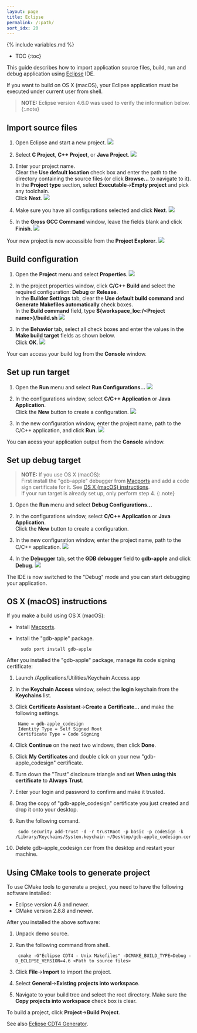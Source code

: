 ```yaml
---
layout: page
title: Eclipse
permalink: /:path/
sort_idx: 20
---
```


{% include variables.md %}

* TOC
{:toc}

This guide describes how to import application source files, build, run and debug application using [Eclipse](https://www.eclipse.org) IDE.

If you want to build on OS X (macOS), your Eclipse application must be executed under current user from shell.

>**NOTE:**
>Eclipse version 4.6.0 was used to verify the information below.
{:.note}

## Import source files

1. Open Eclipse and start a new project.
	![](images/eclipse_ide_import_001.png)
	
2. Select **C Project**, **C++ Project**, or **Java Project**.
	![](images/eclipse_ide_import_002.png)
	
3. Enter your project name.  
Clear the **Use default location** check box and enter the path to the directory containing the source files (or click **Browse...** to navigate to it).  
In the **Project type** section, select **Executable**->**Empty project** and pick any toolchain.  
Click **Next**.
	![](images/eclipse_ide_import_003.png)
	
5. Make sure you have all configurations selected and click **Next**.
	![](images/eclipse_ide_import_004.png)
	
6. In the **Gross GCC Command** window, leave the fields blank and click **Finish**.
	![](images/eclipse_ide_import_005.png)
	
Your new project is now accessible from the **Project Explorer**.
	![](images/eclipse_ide_import_006.png)


## Build configuration

1. Open the **Project** menu and select **Properties**.
	![](images/eclipse_ide_build_0000.png)
	
2. In the project properties window, click **C/C++ Build** and select the required configuration: **Debug** or **Release**.  
In the **Builder Settings** tab, clear the **Use default build command** and **Generate Makefiles automatically** check boxes.  
In the **Build command** field, type **${workspace_loc:/\<Project name\>}/build.sh**
	![](images/eclipse_ide_build_000.png)
	
3. In the **Behavior** tab, select all check boxes and enter the values in the **Make build target** fields as shown below.  
Click **OK**.
	![](images/eclipse_ide_build_001.png)
	
Your can access your build log from the **Console** window.


## Set up run target

1. Open the **Run** menu and select **Run Configurations...**
	![](images/eclipse_ide_run_000.png)
	
2. In the configurations window, select **C/C++ Application** or **Java Application**.  
Click the **New** button to create a configuration.
	![](images/eclipse_ide_run_001.png)
	
3. In the new configuration window, enter the project name, path to the C/C++ application, and click **Run**.
	![](images/eclipse_ide_run_002.png)
	
You can acess your application output from the **Console** window.


## Set up debug target

> **NOTE:** If you use OS X (macOS):  
>First install the "gdb-apple" debugger from [Macports](https://www.macports.org/install.php) and add a code sign certificate for it.
>See [OS X (macOS) instructions]({{root_url}}Importing-application-into-IDE-guide/Eclipse/#os-x-macos-instructions).  
>If your run target is already set up, only perform step 4.
{:.note}

1. Open the **Run** menu and select **Debug Configurations...**

2. In the configurations window, select **C/C++ Application** or **Java Application**.  
Click the **New** button to create a configuration.

3. In the new configuration window, enter the project name, path to the C/C++ application.
	![](images/eclipse_ide_debug_002.png)

4. In the **Debugger** tab, set the **GDB debugger** field to **gdb-apple** and click **Debug**.
	![](images/eclipse_ide_debug_003.png)
	
The IDE is now switched to the "Debug" mode and you can start debugging your application.


## OS X (macOS) instructions

If you make a build using OS X (macOS):

* Install [Macports](https://www.macports.org/install.php).
* Install the "gdb-apple" package.

		sudo port install gdb-apple
		
After you installed the "gdb-apple" package, manage its code signing certificate:

1. Launch /Applications/Utilities/Keychain Access.app

2. In the **Keychain Access** window, select the **login** keychain from the **Keychains** list.

3. Click **Certificate Assistant**->**Create a Certificate...** and make the following settings.
	
		Name = gdb-apple_codesign
		Identity Type = Self Signed Root
		Certificate Type = Code Signing

4. Click **Continue** on the next two windows, then click **Done**.

5. Click **My Certificates** and double click on your new "gdb-apple_codesign" certificate.

6. Turn down the "Trust" disclosure triangle and set **When using this certificate** to **Always Trust**.

7. Enter your login and password to confirm and make it trusted.

8. Drag the copy of "gdb-apple_codesign" certificate you just created and drop it onto your desktop.

9. Run the following comand.

		sudo security add-trust -d -r trustRoot -p basic -p codeSign -k /Library/Keychains/System.keychain ~/Desktop/gdb-apple_codesign.cer

10. Delete gdb-apple_codesign.cer from the desktop and restart your machine.


## Using CMake tools to generate project

To use CMake tools to generate a project, you need to have the following software installed:

* Eclipse version 4.6 and newer.
* CMake version 2.8.8 and newer.

After you installed the above software:

1. Unpack demo source.

2. Run the following command from shell.

		cmake -G"Eclipse CDT4 - Unix Makefiles" -DCMAKE_BUILD_TYPE=Debug -D_ECLIPSE_VERSION=4.6 <Path to source files>

3. Click **File**->**Import** to import the project.

4. Select **General**->**Existing projects into workspace**.

5. Navigate to your build tree and select the root directory.
Make sure the **Copy projects into workspace** check box is clear.

To build a project, click **Project**->**Build Project**.

See also [Eclipse CDT4 Generator](https://cmake.org/Wiki/Eclipse_CDT4_Generator).
